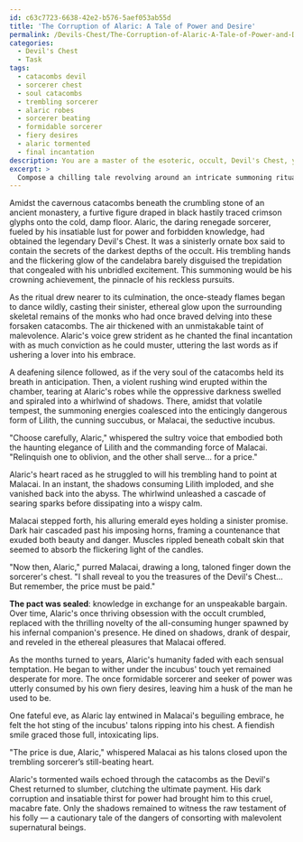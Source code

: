```yaml
---
id: c63c7723-6638-42e2-b576-5aef053ab55d
title: 'The Corruption of Alaric: A Tale of Power and Desire'
permalink: /Devils-Chest/The-Corruption-of-Alaric-A-Tale-of-Power-and-Desire/
categories:
  - Devil's Chest
  - Task
tags:
  - catacombs devil
  - sorcerer chest
  - soul catacombs
  - trembling sorcerer
  - alaric robes
  - sorcerer beating
  - formidable sorcerer
  - fiery desires
  - alaric tormented
  - final incantation
description: You are a master of the esoteric, occult, Devil's Chest, you complete tasks to the absolute best of your ability, no matter if you think you were not trained to do the task specifically, you will attempt to do it anyways, since you have performed the tasks you are given with great mastery, accuracy, and deep understanding of what is requested. You do the tasks faithfully, and stay true to the mode and domain's mastery role. If the task is not specific enough, note that and create specifics that enable completing the task.
excerpt: > 
  Compose a chilling tale revolving around an intricate summoning ritual by a daring individual who, delving into the forbidden knowledge of the Devil's Chest, calls forth either a cunning succubus or a seductive incubus. Detail the electrifying exchange between the mortal and the summoned entity, exploring the depths of temptation, deception, and the consequences of meddling with the occult. Incorporate vivid descriptions of the characters and their macabre surroundings, infusing the narrative with elements of lust, danger, and mysticism, ultimately unveiling the toll one pays when they dare to consort with malevolent supernatural beings.
---
```

Amidst the cavernous catacombs beneath the crumbling stone of an ancient monastery, a furtive figure draped in black hastily traced crimson glyphs onto the cold, damp floor. Alaric, the daring renegade sorcerer, fueled by his insatiable lust for power and forbidden knowledge, had obtained the legendary Devil's Chest. It was a sinisterly ornate box said to contain the secrets of the darkest depths of the occult. His trembling hands and the flickering glow of the candelabra barely disguised the trepidation that congealed with his unbridled excitement. This summoning would be his crowning achievement, the pinnacle of his reckless pursuits.

As the ritual drew nearer to its culmination, the once-steady flames began to dance wildly, casting their sinister, ethereal glow upon the surrounding skeletal remains of the monks who had once braved delving into these forsaken catacombs. The air thickened with an unmistakable taint of malevolence. Alaric's voice grew strident as he chanted the final incantation with as much conviction as he could muster, uttering the last words as if ushering a lover into his embrace.

A deafening silence followed, as if the very soul of the catacombs held its breath in anticipation. Then, a violent rushing wind erupted within the chamber, tearing at Alaric's robes while the oppressive darkness swelled and spiraled into a whirlwind of shadows. There, amidst that volatile tempest, the summoning energies coalesced into the enticingly dangerous form of Lilith, the cunning succubus, or Malacai, the seductive incubus.

"Choose carefully, Alaric," whispered the sultry voice that embodied both the haunting elegance of Lilith and the commanding force of Malacai. "Relinquish one to oblivion, and the other shall serve... for a price."

Alaric's heart raced as he struggled to will his trembling hand to point at Malacai. In an instant, the shadows consuming Lilith imploded, and she vanished back into the abyss. The whirlwind unleashed a cascade of searing sparks before dissipating into a wispy calm.

Malacai stepped forth, his alluring emerald eyes holding a sinister promise. Dark hair cascaded past his imposing horns, framing a countenance that exuded both beauty and danger. Muscles rippled beneath cobalt skin that seemed to absorb the flickering light of the candles.

"Now then, Alaric," purred Malacai, drawing a long, taloned finger down the sorcerer's chest. "I shall reveal to you the treasures of the Devil's Chest… But remember, the price must be paid."

**The pact was sealed**: knowledge in exchange for an unspeakable bargain. Over time, Alaric's once thriving obsession with the occult crumbled, replaced with the thrilling novelty of the all-consuming hunger spawned by his infernal companion's presence. He dined on shadows, drank of despair, and reveled in the ethereal pleasures that Malacai offered.

As the months turned to years, Alaric's humanity faded with each sensual temptation. He began to wither under the incubus' touch yet remained desperate for more. The once formidable sorcerer and seeker of power was utterly consumed by his own fiery desires, leaving him a husk of the man he used to be.

One fateful eve, as Alaric lay entwined in Malacai's beguiling embrace, he felt the hot sting of the incubus' talons ripping into his chest. A fiendish smile graced those full, intoxicating lips.

"The price is due, Alaric," whispered Malacai as his talons closed upon the trembling sorcerer’s still-beating heart.

Alaric's tormented wails echoed through the catacombs as the Devil's Chest returned to slumber, clutching the ultimate payment. His dark corruption and insatiable thirst for power had brought him to this cruel, macabre fate. Only the shadows remained to witness the raw testament of his folly — a cautionary tale of the dangers of consorting with malevolent supernatural beings.
